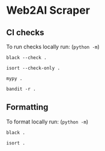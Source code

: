 # Web2AI Scraper


## CI checks

To run checks locally run: (`python -m`)

`black --check .`

`isort --check-only .`

`mypy .`

`bandit -r .` 

## Formatting

To format locally run: (`python -m`)

`black .`

`isort .`
